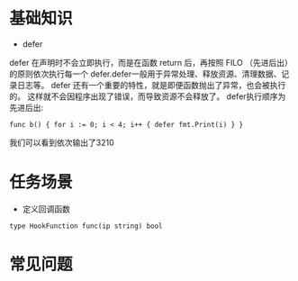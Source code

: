 # 基础知识

* defer
    
defer 在声明时不会立即执行，而是在函数 return 后，再按照 FILO （先进后出）的原则依次执行每一个 defer.defer一般用于异常处理、释放资源、清理数据、记录日志等。
defer 还有一个重要的特性，就是即便函数抛出了异常，也会被执行的。 这样就不会因程序出现了错误，而导致资源不会释放了。
defer执行顺序为先进后出:
```golang
func b() { for i := 0; i < 4; i++ { defer fmt.Print(i) } }
```
我们可以看到依次输出了3210

# 任务场景
* 定义回调函数

```golang
type HookFunction func(ip string) bool
```

# 常见问题